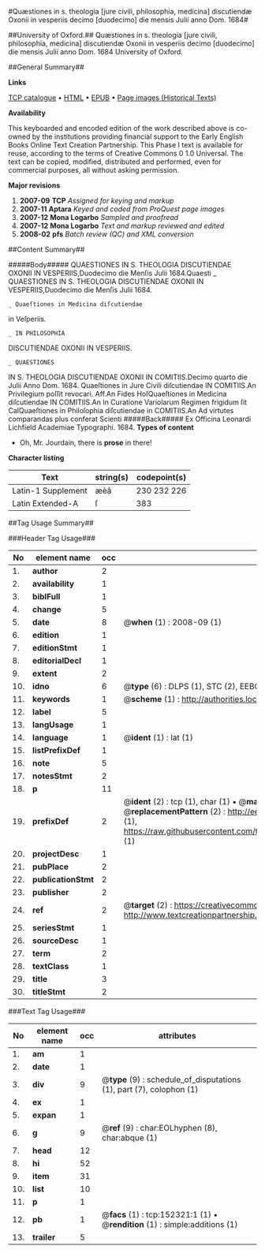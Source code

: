 #Quæstiones in s. theologia [jure civili, philosophia, medicina] discutiendæ Oxonii in vesperiis decimo [duodecimo] die mensis Julii anno Dom. 1684#

##University of Oxford.##
Quæstiones in s. theologia [jure civili, philosophia, medicina] discutiendæ Oxonii in vesperiis decimo [duodecimo] die mensis Julii anno Dom. 1684
University of Oxford.

##General Summary##

**Links**

[TCP catalogue](http://www.ota.ox.ac.uk/tcp/)  • 
[HTML](http://tei.it.ox.ac.uk/tcp/Texts-HTML/free/A90/A90334.html)  • 
[EPUB](http://tei.it.ox.ac.uk/tcp/Texts-EPUB/free/A90/A90334.epub) • 
[Page images (Historical Texts)](https://data.historicaltexts.jisc.ac.uk/view?pubId=eebo-38875811e&pageId=eebo-38875811e-152321-1)

**Availability**

This keyboarded and encoded edition of the
	       work described above is co-owned by the institutions
	       providing financial support to the Early English Books
	       Online Text Creation Partnership. This Phase I text is
	       available for reuse, according to the terms of Creative
	       Commons 0 1.0 Universal. The text can be copied,
	       modified, distributed and performed, even for
	       commercial purposes, all without asking permission.

**Major revisions**

1. __2007-09__ __TCP__ *Assigned for keying and markup*
1. __2007-11__ __Aptara__ *Keyed and coded from ProQuest page images*
1. __2007-12__ __Mona Logarbo__ *Sampled and proofread*
1. __2007-12__ __Mona Logarbo__ *Text and markup reviewed and edited*
1. __2008-02__ __pfs__ *Batch review (QC) and XML conversion*

##Content Summary##

#####Body#####
QUAESTIONES
IN S. THEOLOGIA
DISCUTIENDAE OXONII
IN VESPERIIS,Duodecimo die Menſis Julii 1684.Quaesti
    _ QUAESTIONES
IN S. THEOLOGIA
DISCUTIENDAE OXONII
IN VESPERIIS,Duodecimo die Menſis Julii 1684.

    _ Quaeſtiones in Medicina diſcutiendae
in Veſperiis.

    _ IN PHILOSOPHIA
DISCUTIENDAE OXONII
IN VESPERIIS.

    _ QUAESTIONES
IN S. THEOLOGIA
DISCUTIENDAE OXONII
IN COMITIIS.Decimo quarto die Julii Anno Dom. 1684.
Quaeſtiones in Jure Civili diſcutiendae
IN COMITIIS.An Privilegium poſſit revocari. Aff.An Fides HoſQuaeſtiones in Medicina diſcutiendae
IN COMITIIS.An In Curatione Variolarum Regimen frigidum ſit CalQuaeſtiones in Philoſophia diſcutiendae
in COMITIIS.An Ad virtutes comparandas plus conferat Scienti
#####Back#####
Ex Officina Leonardi Lichfield Academiae Typographi. 1684.
**Types of content**

  * Oh, Mr. Jourdain, there is **prose** in there!

**Character listing**


|Text|string(s)|codepoint(s)|
|---|---|---|
|Latin-1 Supplement|æèâ|230 232 226|
|Latin Extended-A|ſ|383|

##Tag Usage Summary##

###Header Tag Usage###

|No|element name|occ|attributes|
|---|---|---|---|
|1.|__author__|2||
|2.|__availability__|1||
|3.|__biblFull__|1||
|4.|__change__|5||
|5.|__date__|8| @__when__ (1) : 2008-09 (1)|
|6.|__edition__|1||
|7.|__editionStmt__|1||
|8.|__editorialDecl__|1||
|9.|__extent__|2||
|10.|__idno__|6| @__type__ (6) : DLPS (1), STC (2), EEBO-CITATION (1), OCLC (1), VID (1)|
|11.|__keywords__|1| @__scheme__ (1) : http://authorities.loc.gov/ (1)|
|12.|__label__|5||
|13.|__langUsage__|1||
|14.|__language__|1| @__ident__ (1) : lat (1)|
|15.|__listPrefixDef__|1||
|16.|__note__|5||
|17.|__notesStmt__|2||
|18.|__p__|11||
|19.|__prefixDef__|2| @__ident__ (2) : tcp (1), char (1)  •  @__matchPattern__ (2) : ([0-9\-]+):([0-9IVX]+) (1), (.+) (1)  •  @__replacementPattern__ (2) : http://eebo.chadwyck.com/downloadtiff?vid=$1&page=$2 (1), https://raw.githubusercontent.com/textcreationpartnership/Texts/master/tcpchars.xml#$1 (1)|
|20.|__projectDesc__|1||
|21.|__pubPlace__|2||
|22.|__publicationStmt__|2||
|23.|__publisher__|2||
|24.|__ref__|2| @__target__ (2) : https://creativecommons.org/publicdomain/zero/1.0/ (1), http://www.textcreationpartnership.org/docs/. (1)|
|25.|__seriesStmt__|1||
|26.|__sourceDesc__|1||
|27.|__term__|2||
|28.|__textClass__|1||
|29.|__title__|3||
|30.|__titleStmt__|2||


###Text Tag Usage###

|No|element name|occ|attributes|
|---|---|---|---|
|1.|__am__|1||
|2.|__date__|1||
|3.|__div__|9| @__type__ (9) : schedule_of_disputations (1), part (7), colophon (1)|
|4.|__ex__|1||
|5.|__expan__|1||
|6.|__g__|9| @__ref__ (9) : char:EOLhyphen (8), char:abque (1)|
|7.|__head__|12||
|8.|__hi__|52||
|9.|__item__|31||
|10.|__list__|10||
|11.|__p__|1||
|12.|__pb__|1| @__facs__ (1) : tcp:152321:1 (1)  •  @__rendition__ (1) : simple:additions (1)|
|13.|__trailer__|5||
